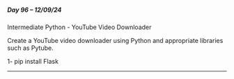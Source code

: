 ##### Day 96 – 12/09/24

Intermediate Python - YouTube Video Downloader

Create a YouTube video downloader using Python and appropriate libraries such as Pytube.


1- pip install Flask

---